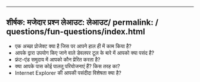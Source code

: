 ***

## शीर्षक: मजेदार प्रश्न&#xA;लेआउट: लेआउट/&#xA;permalink: / questions/fun-questions/index.html

*   एक अच्छा प्रोजेक्ट क्या है जिस पर आपने हाल ही में काम किया है?
*   आपके द्वारा उपयोग किए जाने वाले डेवलपर टूल के बारे में आपको क्या पसंद है?
*   फ्रंट-एंड समुदाय में आपको कौन प्रेरित करता है?
*   क्या आपके पास कोई पालतू परियोजनाएं हैं? किस तरह का?
*   Internet Explorer की आपकी पसंदीदा विशेषता क्या है?

